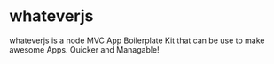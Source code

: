 # whateverjs
whateverjs is a node MVC App Boilerplate Kit that can be use to make awesome Apps. Quicker and Managable!
